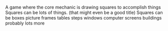 A game where the core mechanic is drawing squares to accomplish things
Squares can be lots of things. (that might even be a good title)
Squares can be
boxes
picture frames
tables
steps
windows
computer screens
buildings
probably lots more